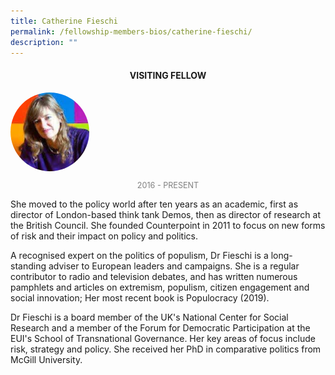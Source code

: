 ```yaml
---
title: Catherine Fieschi
permalink: /fellowship-members-bios/catherine-fieschi/
description: ""
---
```

<style>
.fellow-image-pic {
	border-radius: 50%;
	height: 25% !important;
	width: 25% !important;
	}
	
fellow-img {
		text-align: center;
	}

.fellow-tenure {
	text-align: center;
	color: grey;
	font-size: 0.9em;
	}	

</style>
<h4 style="text-align:center;">VISITING FELLOW</h4>

<div class="fellow-img">
<img class="fellow-image-pic" src="/images/FellowshipImages/fellowships_catherine_fieschi_2x.jpg">
<p class="fellow-tenure">2016 - PRESENT</p>
</div>

<p>
She moved to the policy world after ten years as an academic, first as director of London-based think tank Demos, then as director of research at the British Council. She founded Counterpoint in 2011 to focus on new forms of risk and their impact on policy and politics.
 
A recognised expert on the politics of populism, Dr Fieschi is a long-standing adviser to European leaders and campaigns. She is a regular contributor to radio and television debates, and has written numerous pamphlets and articles on extremism, populism, citizen engagement and social innovation; Her most recent book is Populocracy (2019).
 
Dr Fieschi is a board member of the UK's National Center for Social Research and a member of the Forum for Democratic Participation at the EUI's School of Transnational Governance. Her key areas of focus include risk, strategy and policy. She received her PhD in comparative politics from McGill University.
</p>